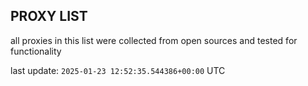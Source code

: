 ## PROXY LIST

all proxies in this list were collected from open sources and tested for functionality

last update: `2025-01-23 12:52:35.544386+00:00` UTC